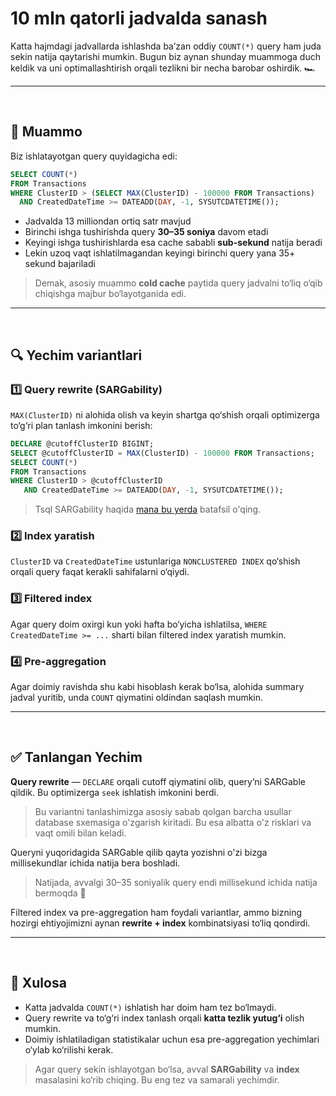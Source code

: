 # 10 mln qatorli jadvalda sanash 

Katta hajmdagi jadvallarda ishlashda ba’zan oddiy `COUNT(*)` query ham juda sekin natija qaytarishi mumkin. Bugun biz aynan shunday muammoga duch keldik va uni optimallashtirish orqali tezlikni bir necha barobar oshirdik. 🏎️

---
<br/>

## 🤔 Muammo

Biz ishlatayotgan query quyidagicha edi:
```sql
SELECT COUNT(*)
FROM Transactions
WHERE ClusterID > (SELECT MAX(ClusterID) - 100000 FROM Transactions)
  AND CreatedDateTime >= DATEADD(DAY, -1, SYSUTCDATETIME());
```

- Jadvalda 13 milliondan ortiq satr mavjud
- Birinchi ishga tushirishda query **30–35 soniya** davom etadi
- Keyingi ishga tushirishlarda esa cache sababli **sub-sekund** natija beradi
- Lekin uzoq vaqt ishlatilmagandan keyingi birinchi query yana 35+ sekund bajariladi

> Demak, asosiy muammo **cold cache** paytida query jadvalni to‘liq o‘qib chiqishga majbur bo‘layotganida edi.

---
<br/>

## 🔍 Yechim variantlari

### 1️⃣ **Query rewrite (SARGability)**  

`MAX(ClusterID)` ni alohida olish va keyin shartga qo‘shish orqali optimizerga to‘g‘ri plan tanlash imkonini berish:

```sql
DECLARE @cutoffClusterID BIGINT;
SELECT @cutoffClusterID = MAX(ClusterID) - 100000 FROM Transactions;
SELECT COUNT(*)
FROM Transactions
WHERE ClusterID > @cutoffClusterID
   AND CreatedDateTime >= DATEADD(DAY, -1, SYSUTCDATETIME());
```

> Tsql SARGability haqida [mana bu yerda](/posts/tsql-sargability) batafsil o'qing.

### 2️⃣ **Index yaratish**  
`ClusterID` va `CreatedDateTime` ustunlariga `NONCLUSTERED INDEX` qo‘shish orqali query faqat kerakli sahifalarni o‘qiydi.

### 3️⃣ **Filtered index** 
Agar query doim oxirgi kun yoki hafta bo‘yicha ishlatilsa, `WHERE CreatedDateTime >= ...` sharti bilan filtered index yaratish mumkin.

### 4️⃣ **Pre-aggregation**  
Agar doimiy ravishda shu kabi hisoblash kerak bo‘lsa, alohida summary jadval yuritib, unda `COUNT` qiymatini oldindan saqlash mumkin.

---
<br/>

## ✅ Tanlangan Yechim

**Query rewrite** — `DECLARE` orqali cutoff qiymatini olib, query’ni SARGable qildik. Bu optimizerga `seek` ishlatish imkonini berdi.

> Bu variantni tanlashimizga asosiy sabab qolgan barcha usullar database sxemasiga o'zgarish kiritadi. Bu esa albatta o'z risklari va vaqt omili bilan keladi. 

Queryni yuqoridagida SARGable qilib qayta yozishni o'zi bizga millisekundlar ichida natija bera boshladi. 

> Natijada, avvalgi 30–35 soniyalik query endi millisekund ichida natija bermoqda 🚀

Filtered index va pre-aggregation ham foydali variantlar, ammo bizning hozirgi ehtiyojimizni aynan **rewrite + index** kombinatsiyasi to‘liq qondirdi.

---
<br/>

## 🧭 Xulosa

- Katta jadvalda `COUNT(*)` ishlatish har doim ham tez bo‘lmaydi.  
- Query rewrite va to‘g‘ri index tanlash orqali **katta tezlik yutug‘i** olish mumkin.  
- Doimiy ishlatiladigan statistikalar uchun esa pre-aggregation yechimlari o‘ylab ko‘rilishi kerak.  

> Agar query sekin ishlayotgan bo‘lsa, avval **SARGability** va **index** masalasini ko‘rib chiqing. Bu eng tez va samarali yechimdir.
